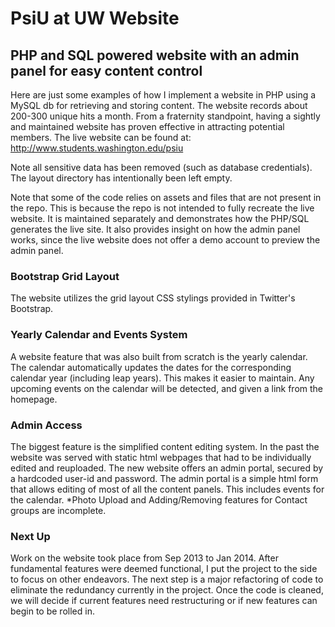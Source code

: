 # PsiU at UW Website
## PHP and SQL powered website with an admin panel for easy content control

Here are just some examples of how I implement a website in PHP using a MySQL db for retrieving and storing content. The website records about 200-300 unique hits a month. From a fraternity standpoint, having a sightly and maintained website has proven effective in attracting potential members. The live website can be found at: http://www.students.washington.edu/psiu

Note all sensitive data has been removed (such as database credentials). The layout directory has intentionally been left empty.

Note that some of the code relies on assets and files that are not present in the repo. This is because the repo is not intended to fully recreate the live website. It is maintained separately and demonstrates how the PHP/SQL generates the live site. It also provides insight on how the admin panel works, since the live website does not offer a demo account to preview the admin panel.

### Bootstrap Grid Layout
The website utilizes the grid layout CSS stylings provided in Twitter's Bootstrap.

### Yearly Calendar and Events System
A website feature that was also built from scratch is the yearly calendar. The calendar automatically updates the dates for the corresponding calendar year (including leap years). This makes it easier to maintain. Any upcoming events on the calendar will be detected, and given a link from the homepage.

### Admin Access
The biggest feature is the simplified content editing system. In the past the website was served with static html webpages that had to be individually edited and reuploaded. The new website offers an admin portal, secured by a hardcoded user-id and password.
The admin portal is a simple html form that allows editing of most of all the content panels. This includes events for the calendar. 
*Photo Upload and Adding/Removing features for Contact groups are incomplete.

### Next Up
Work on the website took place from Sep 2013 to Jan 2014. After fundamental features were deemed functional, I put the project to the side
to focus on other endeavors. The next step is a major refactoring of code to eliminate the redundancy currently in the project. Once the code is cleaned,
we will decide if current features need restructuring or if new features can begin to be rolled in.